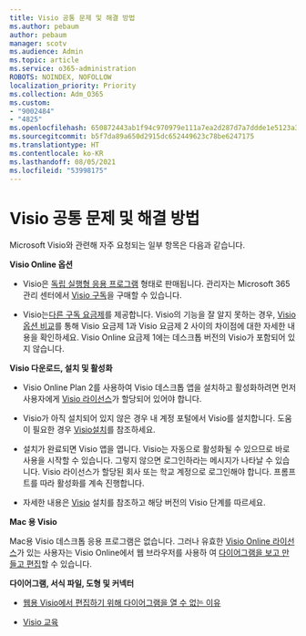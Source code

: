 ```yaml
---
title: Visio 공통 문제 및 해결 방법
ms.author: pebaum
author: pebaum
manager: scotv
ms.audience: Admin
ms.topic: article
ms.service: o365-administration
ROBOTS: NOINDEX, NOFOLLOW
localization_priority: Priority
ms.collection: Adm_O365
ms.custom:
- "9002484"
- "4825"
ms.openlocfilehash: 650872443ab1f94c970979e111a7ea2d287d7a7ddde1e5123a385edb48a0bb32
ms.sourcegitcommit: b5f7da89a650d2915dc652449623c78be6247175
ms.translationtype: HT
ms.contentlocale: ko-KR
ms.lasthandoff: 08/05/2021
ms.locfileid: "53998175"
---
```

# <a name="visio-common-issues-and-resolutions"></a>Visio 공통 문제 및 해결 방법

Microsoft Visio와 관련해 자주 요청되는 일부 항목은 다음과 같습니다.

**Visio Online 옵션**

- Visio은 [독립 실행형 응용 프로그램](https://products.office.com/visio/flowchart-software) 형태로 판매됩니다.  관리자는 Microsoft 365 관리 센터에서 [Visio 구독](https://docs.microsoft.com/alchemyinsights/purchase-visio-subscription)을 구매할 수 있습니다.

- Visio는[다른 구독 요금제](https://products.office.com/visio/microsoft-visio-plans-and-pricing-compare-visio-options)를 제공합니다. Visio의 기능을 잘 알지 못하는 경우, [Visio 옵션 비교](https://products.office.com/visio/microsoft-visio-plans-and-pricing-compare-visio-options)를 통해 Visio 요금제 1과 Visio 요금제 2 사이의 차이점에 대한 자세한 내용을 확인하세요.  Visio Online 요금제 1에는 데스크톱 버전의 Visio가 포함되어 있지 않습니다.

**Visio 다운로드, 설치 및 활성화**

- Visio Online Plan 2를 사용하여 Visio 데스크톱 앱을 설치하고 활성화하려면 먼저 사용자에게 [Visio 라이선스](https://docs.microsoft.com/microsoft-365/admin/add-users/add-users)가 할당되어 있어야 합니다.

- Visio가 아직 설치되어 있지 않은 경우 내 계정 포털에서 Visio를 설치합니다. 도움이 필요한 경우 [Visio설치](https://support.office.com/article/f98f21e3-aa02-4827-9167-ddab5b025710)를 참조하세요.

- 설치가 완료되면 Visio 앱을 엽니다. Visio는 자동으로 활성화될 수 있으므로 바로 사용을 시작할 수 있습니다. 그렇지 않으면 로그인하라는 메시지가 나타날 수 있습니다. Visio 라이선스가 할당된 회사 또는 학교 계정으로 로그인해야 합니다. 프롬프트를 따라 활성화를 계속 진행합니다.

- 자세한 내용은 [Visio](https://support.office.com/article/f98f21e3-aa02-4827-9167-ddab5b025710) 설치를 참조하고 해당 버전의 Visio 단계를 따르세요.

**Mac 용 Visio**

Mac용 Visio 데스크톱 응용 프로그램은 없습니다. 그러나 유효한 [Visio Online 라이선스](https://docs.microsoft.com/microsoft-365/admin/add-users/add-users)가 있는 사용자는 Visio Online에서 웹 브라우저를 사용하 여 [다이어그램을 보고 만들고 편집](https://support.office.com/article/06f04845-91b8-4e8f-881f-a43c970735fc)할 수 있습니다.

**다이어그램, 서식 파일, 도형 및 커넥터**

- [웹용 Visio에서 편집하기 위해 다이어그램을 열 수 없는 이유](https://support.microsoft.com/office/ea4a23d3-21d3-4878-945e-cf1be4140357)

- [Visio 교육](https://support.office.com/article/visio-training-e058bcfa-1d90-4653-afc6-e84d54cf94a6)
